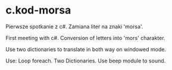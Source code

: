 # c.kod-morsa
Pierwsze spotkanie z c#. Zamiana liter na znaki 'morsa'. 

First meeting with c#. Conversion of letters into 'mors' charakter. 

Use two dictionaries to translate in both way on windowed mode. 

Use:
Loop foreach. 
Two Dictionaries. 
Use beep module to sound. 

